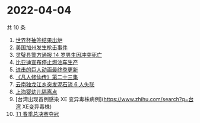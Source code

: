 # 2022-04-04

共 10 条

<!-- BEGIN ZHIHUSEARCH -->
<!-- 最后更新时间 Mon Apr 04 2022 00:08:54 GMT+0800 (China Standard Time) -->
1. [世界杯抽签结果出炉](https://www.zhihu.com/search?q=世界杯抽签)
1. [美国加州发生枪击事件](https://www.zhihu.com/search?q=加州枪击)
1. [灵璧县警方通报 14 岁男生因冲突死亡](https://www.zhihu.com/search?q=灵璧渔沟中学事件)
1. [比亚迪宣布停止燃油车生产](https://www.zhihu.com/search?q=比亚迪)
1. [进击的巨人动画最终季更新](https://www.zhihu.com/search?q=进击的巨人)
1. [《凡人修仙传》第二十三集](https://www.zhihu.com/search?q=凡人修仙传)
1. [云南独龙江乡突发泥石流 6 人失联](https://www.zhihu.com/search?q=云南突发泥石流)
1. [上海婴幼儿隔离点](https://www.zhihu.com/search?q=婴幼儿隔离点)
1. [台湾出现首例感染 XE 变异毒株病例](https://www.zhihu.com/search?q=台湾 XE变异毒株)
1. [T1 春季总决赛夺冠](https://www.zhihu.com/search?q=t1)
<!-- END ZHIHUSEARCH -->
